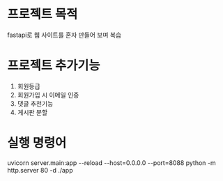 # 프로젝트 목적
fastapi로 웹 사이트를 혼자 만들어 보며 복습

# 프로젝트 추가기능
1. 회원등급
2. 회원가입 시 이메일 인증
3. 댓글 추천기능
4. 게시판 분할

# 실행 명령어
uvicorn server.main:app --reload --host=0.0.0.0 --port=8088
python -m http.server 80 -d ./app
